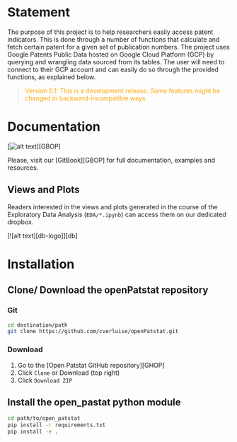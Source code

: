 # Statement

The purpose of this project is to help researchers easily access patent indicators. This is done through a number of functions 
that calculate and fetch certain patent for a given set of publication numbers. The project uses Google Patents Public Data hosted 
on Google Cloud Platform (GCP) by querying and wrangling data sourced from its tables. The user will need to connect to their GCP account 
and can easily do so through the provided functions, as explained below.


> <font color='orange'>Version 0.1: This is a development release. Some features might be changed in backward-incompatible ways.</font>

# Documentation

[![alt text](https://gitlab.com/uploads/-/system/project/avatar/1058960/gitbook.png "Logo GitBook")][GBOP]

Please, visit our [GitBook][GBOP] for full documentation, examples and resources.   

## Views and Plots


Readers interested in the views and plots generated in the course of the Exploratory Data Analysis (`EDA/*.ipynb`) can access them on our dedicated dropbox. 


[![alt text][db-logo]][db]


# Installation 

## Clone/ Download the openPatstat repository

### Git

```bash
cd destination/path
git clone https://github.com/cverluise/openPatstat.git
````

### Download

1. Go to the [Open Patstat GitHub repository][GHOP]​
2. Click `Clone` or Download (top right)
3. Click `Download ZIP`

## Install the open_pastat python module

```bash
cd path/to/open_patstat
pip install -r requirements.txt
pip install -e .
```
